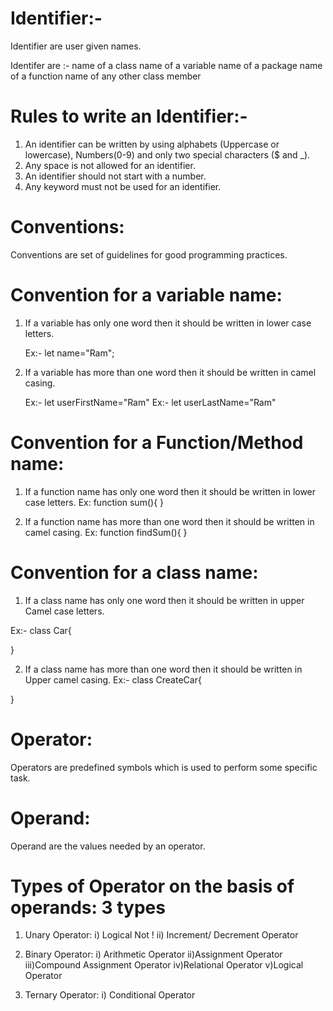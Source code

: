 # Identifier:- 
Identifier are user given names.

Identifer are :- name of a class
                 name of a variable
                 name of a package
                 name of a function 
                 name of any other class member

# Rules to write an Identifier:-
1. An identifier can be written by using alphabets (Uppercase or lowercase), Numbers(0-9) and only two special characters ($ and _).
2. Any space is not allowed for an identifier.
3. An identifier should not start with a number.
4. Any keyword must not be used for an identifier.

# Conventions:
Conventions are set of guidelines for good programming practices.

# Convention for a variable name: 
 1. If a variable has only one word then it should be written in lower case letters.

     Ex:-      let name="Ram";

 2. If a variable has more than one word then it should be written in camel casing.
    
    Ex:-    let userFirstName="Ram"
    Ex:-    let userLastName="Ram"

# Convention for a Function/Method name:
 1. If a function name has only one word then it should be written in lower case letters.
 Ex:
    function sum(){
    }

 2. If a function name has more than one word then it should be written in camel casing.
    Ex:
    function findSum(){
    }

# Convention for a class name:
 1. If a class name has only one word then it should be written in upper Camel case letters.
   
   Ex:- class Car{

   }

 2. If a class name has more than one word then it should be written in Upper camel casing.
  Ex:- class CreateCar{

   }


# Operator:
Operators are predefined symbols which is used to perform some specific task.

# Operand:
Operand are the values needed by an operator.

# Types of Operator on the basis of operands: 3 types
 1. Unary Operator: 
                     i) Logical Not !
                    ii) Increment/ Decrement Operator

  2. Binary Operator:
                    i) Arithmetic Operator
                    ii)Assignment Operator
                    iii)Compound Assignment Operator
                    iv)Relational Operator
                    v)Logical Operator

  3. Ternary Operator: 
                    i) Conditional Operator